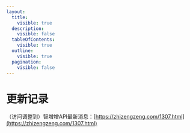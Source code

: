 ```yaml
---
layout:
  title:
    visible: true
  description:
    visible: false
  tableOfContents:
    visible: true
  outline:
    visible: true
  pagination:
    visible: false
---
```


# 更新记录

（访问调整到）智增增API最新消息：[https://zhizengzeng.com/1307.html](https://zhizengzeng.com/1307.html)
